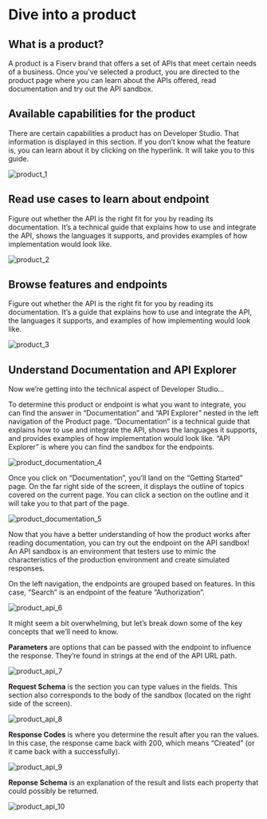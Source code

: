 # Dive into a product
## What is a product?
A product is a Fiserv brand that offers a set of APIs that meet certain needs of a business. Once you've selected a product, you are directed to the product page where you can learn about the APIs offered, read documentation and try out the API sandbox. 
## Available capabilities for the product
There are certain capabilities a product has on Developer Studio. That information is displayed in this section. If you don’t know what the feature is, you can learn about it by clicking on the hyperlink. It will take you to this guide.   

![product_1]

## Read use cases to learn about endpoint
Figure out whether the API is the right fit for you by reading its documentation. It’s a technical guide that explains how to use and integrate the API, shows the languages it supports, and provides examples of how implementation would look like. 

![product_2]

## Browse features and endpoints
Figure out whether the API is the right fit for you by reading its documentation. It’s a guide that explains how to use and integrate the API, the languages it supports, and examples of how implementing would look like. 

![product_3]

## Understand Documentation and API Explorer
Now we’re getting into the technical aspect of Developer Studio...

To determine this product or endpoint is what you want to integrate, you can find the answer in “Documentation” and “API Explorer” nested in the left navigation of the Product page. “Documentation” is a technical guide that explains how to use and integrate the API, shows the languages it supports, and provides examples of how implementation would look like. “API Explorer” is where you can find the sandbox for the endpoints. 

![product_documentation_4]

Once you click on “Documentation”, you’ll land on the “Getting Started” page. On the far right side of the screen, it displays the outline of topics covered on the current page. You can click a section on the outline and it will take you to that part of the page.  

![product_documentation_5]

Now that you have a better understanding of how the product works after reading documentation, you can try out the endpoint on the API sandbox! An API sandbox is an environment that testers use to mimic the characteristics of the production environment and create simulated responses. 

On the left navigation, the endpoints are grouped based on features. In this case, “Search” is an endpoint of the feature “Authorization”.  

![product_api_6]

It might seem a bit overwhelming, but let’s break down some of the key concepts that we’ll need to know.

**Parameters** are options that can be passed with the endpoint to influence the response. They’re found in strings at the end of the API URL path.

![product_api_7]

**Request Schema** is the section you can type values in the fields. This section also corresponds to the body of the sandbox (located on the right side of the screen).

![product_api_8]

**Response Codes** is where you determine the result after you ran the values. In this case, the response came back with 200, which means “Created” (or it came back with a successfully).

![product_api_9]

**Reponse Schema** is an explanation of the result and lists each property that could possibly be returned. 

![product_api_10]


[//]: # (These are reference links used in markdown file)

[product_1]: <../assets/images/product_1.png>

[product_2]: <../assets/images/product_2.png>

[product_3]: <../assets/images/product_3.png>

[product_documentation_4]:<../assets/images/product_documentation_4.png>

[product_documentation_5]:<../assets/images/product_documentation_5.png>

[product_api_6]:<../assets/images/product_api_6.png>

[product_api_7]:<../assets/images/product_api_7.png>

[product_api_8]:<../assets/images/product_api_8.png>

[product_api_9]:<../assets/images/product_api_9.png>

[product_api_10]:<../assets/images/product_api_10.png>

